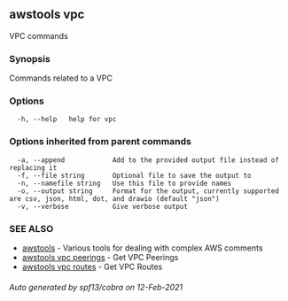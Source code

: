 ## awstools vpc

VPC commands

### Synopsis

Commands related to a VPC

### Options

```
  -h, --help   help for vpc
```

### Options inherited from parent commands

```
  -a, --append            Add to the provided output file instead of replacing it
  -f, --file string       Optional file to save the output to
  -n, --namefile string   Use this file to provide names
  -o, --output string     Format for the output, currently supported are csv, json, html, dot, and drawio (default "json")
  -v, --verbose           Give verbose output
```

### SEE ALSO

* [awstools](awstools.md)	 - Various tools for dealing with complex AWS comments
* [awstools vpc peerings](awstools_vpc_peerings.md)	 - Get VPC Peerings
* [awstools vpc routes](awstools_vpc_routes.md)	 - Get VPC Routes

###### Auto generated by spf13/cobra on 12-Feb-2021
